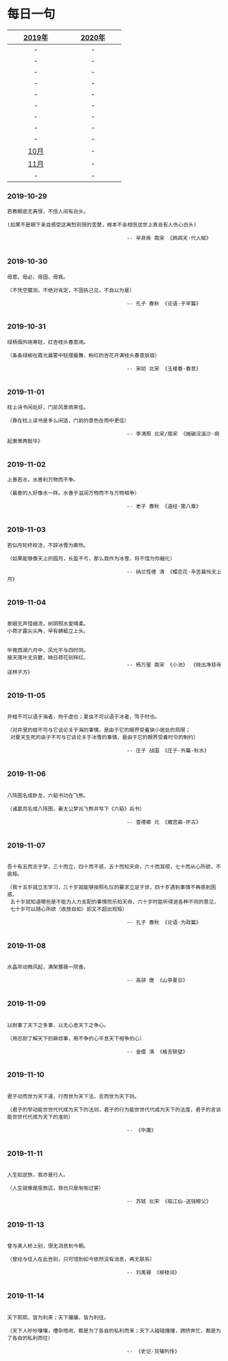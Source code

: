 # 每日一句 

| &nbsp;&nbsp;&nbsp;&nbsp;&nbsp;&nbsp;&nbsp;[2019年](README.md)&nbsp;&nbsp;&nbsp;&nbsp;&nbsp;&nbsp;&nbsp; | &nbsp;&nbsp;&nbsp;&nbsp;&nbsp;&nbsp;&nbsp;[2020年](README.md)&nbsp;&nbsp;&nbsp;&nbsp;&nbsp;&nbsp;&nbsp; |
| :-: | :-: |
| - | - |
| - | - |
| - | - |
| - | - |
| - | - |
| - | - |
| - | - |
| - | - |
| - | - |
| [10月](2019/10月.md) | - |
| [11月](2019/11月.md) | - |
| - | - |




### 2019-10-29
```
若教眼底无离恨，不信人间有白头。

(如果不是眼下亲自感受这离愁别恨的苦楚，根本不会相信这世上真会有人伤心白头)

                                       -- 辛弃疾 南宋 《鹧鸪天·代人赋》
                             
```

### 2019-10-30
```
毋意，毋必，毋固，毋我。

（不凭空臆测，不绝对肯定，不固执己见，不自以为是）

                                       -- 孔子 春秋 《论语·子罕篇》
                                       
```

### 2019-10-31
```
绿杨烟外晓寒轻，红杏枝头春意闹。

（条条绿柳在霞光晨雾中轻摆曼舞，粉红的杏花开满枝头春意妖娆）

                                       -- 宋祁 北宋 《玉楼春·春景》
                                       
```

### 2019-11-01
```
枕上诗书闲处好，门前风景雨来佳。

（靠在枕上读书是多么闲适，门前的景色在雨中更佳）

                                       -- 李清照 北宋/南宋 《摊破浣溪沙·病起萧萧两鬓华》
                                       
```

### 2019-11-02
```
上善若水，水善利万物而不争。

（最善的人好像水一样。水善于滋润万物而不与万物相争）

                                       -- 老子 春秋 《道经·第八章》                                       
                                       
```

### 2019-11-03
```
若似月轮终皎洁，不辞冰雪为卿热。

（如果能够像天上的圆月，长盈不亏，那么我作为冰雪，将不惜为你融化）

                                       -- 纳兰性德 清 《蝶恋花·辛苦最怜天上月》                                       
                                       
```

### 2019-11-04
```

泉眼无声惜细流，树阴照水爱晴柔。
小荷才露尖尖角，早有蜻蜓立上头。


毕竟西湖六月中，风光不与四时同。
接天莲叶无穷碧，映日荷花别样红。
                                       -- 杨万里 南宋 《小池》 《晓出净慈寺送林子方》                                      
                                       
```

### 2019-11-05
```

井蛙不可以语于海者，拘于虚也；夏虫不可以语于冰者，笃于时也。

（对井里的蛙不可与它谈论关于海的事情，是由于它的眼界受着狭小居处的局限；
 对夏天生死的虫子不可与它谈论关于冰雪的事情，是由于它的眼界受着时令的制约）

                                       -- 庄子 战国 《庄子·外篇·秋水》                        
                                       
```

### 2019-11-06
```

八阵图名成卧龙，六韬书功在飞熊。

（诸葛亮名成八阵图，姜太公梦兆飞熊并写下《六韬》兵书）

                                       -- 查德卿 元 《蟾宫曲·怀古》
                                       
```


### 2019-11-07
```

吾十有五而志于学，三十而立，四十而不惑，五十而知天命，六十而耳顺，七十而从心所欲，不逾矩。

（我十五岁就立志学习，三十岁就能够按照礼仪的要求立足于世，四十岁遇到事情不再感到困惑，
 五十岁就知道哪些是不能为人力支配的事情而乐知天命，六十岁时能听得进各种不同的意见，
 七十岁可以随心所欲（收放自如）却又不超出规矩）

                                       -- 孔子 春秋 《论语·为政篇》
                                       
```

### 2019-11-08
```

水晶帘动微风起，满架蔷薇一院香。

                                       -- 高骈 唐 《山亭夏日》
                                       
```

### 2019-11-09
```

以耐事了天下之多事，以无心息天下之争心。

（用忍耐了解天下的麻烦事，用不争的心平息天下相争的心）

                                       -- 金缨 清 《格言联璧》
                                       
```

### 2019-11-10
```

君子动而世为天下道，行而世为天下法，言而世为天下则。

（君子的举动能世世代代成为天下的法则，君子的行为能世世代代成为天下的法度，君子的言谈能世世代代成为天下的准则）

                                       -- 《中庸》
                                       
```

### 2019-11-11
```

人生如逆旅，我亦是行人。

（人生就像是座旅店，我也只是匆匆过客）

                                       -- 苏轼 北宋 《临江仙·送钱穆父》
                                       
```

### 2019-11-13
```

曾与美人桥上别，恨无消息到今朝。

（曾经与佳人在此告别，只可惜到如今依然没有消息，再无联系）

                                       -- 刘禹锡 《柳枝词》
                                       
```

### 2019-11-14
```

天下熙熙，皆为利来；天下攘攘，皆为利往。

（天下人吵吵嚷嚷，嘈杂喧闹，都是为了各自的私利而来；天下人碰碰撞撞，拥挤奔忙，都是为了各自的私利而往）

                                       -- 《史记·货殖列传》
                                       
```
